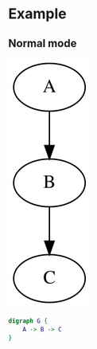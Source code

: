 # Example

## Normal mode

![render-48fb4eec0b5d357512d90010cdef8bff.svg](render-48fb4eec0b5d357512d90010cdef8bff.svg)

```dot render
digraph G {
    A -> B -> C
}
```
